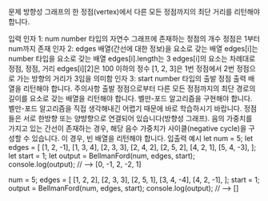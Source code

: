 문제
방향성 그래프의 한 정점(vertex)에서 다른 모든 정점까지의 최단 거리를 리턴해야 합니다.

입력
인자 1: num
number 타입의 자연수
그래프에 존재하는 정점의 개수
정점은 1부터 num까지 존재
인자 2: edges
배열(간선에 대한 정보)을 요소로 갖는 배열
edges[i]는 number 타입을 요소로 갖는 배열
edges[i].length는 3
edges[i]의 요소는 차례대로 정점, 정점, 거리
edges[i][2]은 100 이하의 정수
[1, 2, 3]은 1번 정점에서 2번 정점으로 가는 방향의 거리가 3임을 의미함
인자 3: start
number 타입의 출발 정점
출력
배열을 리턴해야 합니다.
주의사항
출발 정점으로부터 다른 모든 정점까지의 최단 경로의 길이를 요소로 갖는 배열을 리턴해야 합니다.
벨만-포드 알고리즘을 구현해야 합니다.
벨만-포드 알고리즘을 직접 생각해내긴 어렵기 때문에 바로 학습하시기 바랍니다.
정점들은 서로 한방향 또는 양뱡향으로 연결되어 있습니다(방향성 그래프).
음의 가중치를 가지고 있는 간선이 존재하는 경우, 해당 음수 가중치가 사이클(negative cycle)을 구성할 수 있습니다. 이 경우, 빈 배열을 리턴해야 합니다.
입출력 예시
let num = 5;
let edges = [
  [1, 2, -1],
  [1, 3, 4],
  [2, 3, 3],
  [2, 4, 2],
  [2, 5, 2],
  [4, 2, 1],
  [5, 4, -3],
];
let start = 1;
let output = BellmanFord(num, edges, start);
console.log(output); // --> [0, -1, 2, -2, 1]

num = 5;
edges = [
  [1, 2, 2],
  [2, 3, 3],
  [2, 5, 1],
  [3, 4, -4],
  [4, 2, -1],
];
start = 1;
output = BellmanFord(num, edges, start);
console.log(output); // --> []